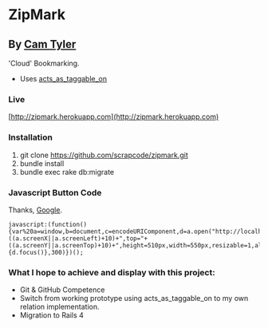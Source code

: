 # ZipMark

By [Cam Tyler](mailto:codectc@gmail.com)
-------------------------------------

'Cloud' Bookmarking.

- Uses [acts_as_taggable_on](https://github.com/mbleigh/acts-as-taggable-on)

### Live

[http://zipmark.herokuapp.com](http://zipmark.herokuapp.com)

### Installation

1. git clone https://github.com/scrapcode/zipmark.git
2. bundle install
3. bundle exec rake db:migrate

### Javascript Button Code

Thanks, [Google](http://google.com).

```
javascript:(function(){var%20a=window,b=document,c=encodeURIComponent,d=a.open("http://localhost:3000/marks/new/"+c(b.title)+"/"+c(b.location),"bkmk_popup","left="+((a.screenX||a.screenLeft)+10)+",top="+((a.screenY||a.screenTop)+10)+",height=510px,width=550px,resizable=1,alwaysRaised=1");a.setTimeout(function(){d.focus()},300)})();
```

### What I hope to achieve and display with this project:

- Git & GitHub Competence
- Switch from working prototype using acts_as_taggable_on to my own relation implementation.
- Migration to Rails 4